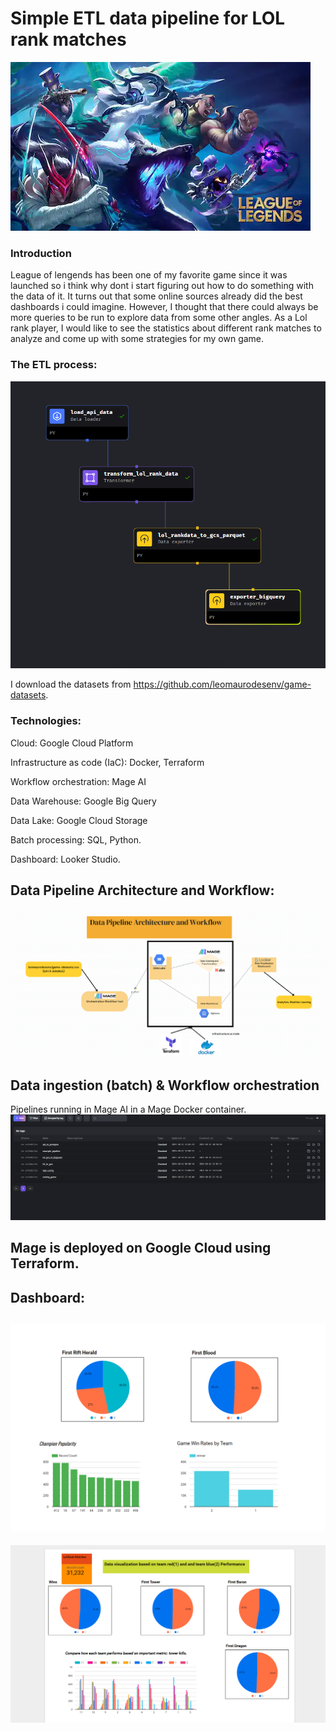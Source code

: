 # Simple ETL data pipeline for LOL rank matches

![alt text](screenshots_from_local/EGS_LeagueofLegends_RiotGames_S1_2560x1440-80471666c140f790f28dff68d72c384b.webp)

### Introduction
League of lengends has been one of my favorite game since it was launched so i think why dont i start figuring out how to do something with the data of it. It turns out that some online sources already did the best dashboards i could imagine. However, I thought that there could always be more queries to be run to explore data from some other angles. As a Lol rank player, I would like to see the statistics about different rank matches to analyze and come up with some strategies for my own game.

### The ETL process:
![alt text](screenshots_from_local/ETL.png)

I download the datasets from https://github.com/leomaurodesenv/game-datasets.
### Technologies:
Cloud: Google Cloud Platform

Infrastructure as code (IaC): Docker, Terraform

Workflow orchestration: Mage AI

Data Warehouse: Google Big Query

Data Lake: Google Cloud Storage

Batch processing: SQL, Python.

Dashboard: Looker Studio.

## Data Pipeline Architecture and Workflow:
![alt text](screenshots_from_local/DE_pipeline_Architecture.png)


## Data ingestion (batch) & Workflow orchestration

Pipelines running in Mage AI in a Mage Docker container.
![alt text](<screenshots_from_local/Screenshot 2024-10-15 142835.png>)


## Mage is deployed on Google Cloud using Terraform.
 
## Dashboard:
![alt text](screenshots_from_local/LOL-rank_analysis.png)
---------------------------------------------------------
![alt text](screenshots_from_local/Lol-rank-games_analysis.png)